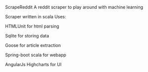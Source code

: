 ScrapeReddit
A reddit scraper to play around with machine learning

 Scraper written in scala Uses:

 HTMLUnit for html parsing

 Sqlite for storing data

 Goose for article extraction

 Spring-boot scala for webapp

 AngularJs Highcharts for UI
